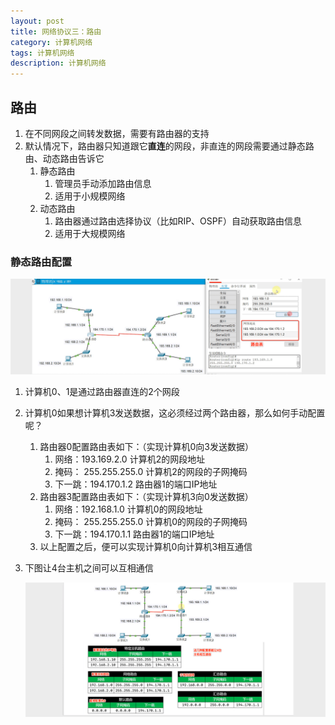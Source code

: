 ```yaml
---
layout: post
title: 网络协议三：路由
category: 计算机网络
tags: 计算机网络
description: 计算机网络
---
```


## 路由
1. 在不同网段之间转发数据，需要有路由器的支持
2. 默认情况下，路由器只知道跟它**直连**的网段，非直连的网段需要通过静态路由、动态路由告诉它
    1. 静态路由
        1. 管理员手动添加路由信息
        2. 适用于小规模网络
    2. 动态路由
        1. 路由器通过路由选择协议（比如RIP、OSPF）自动获取路由信息
        2. 适用于大规模网络
    
### 静态路由配置
![图1](https://raw.githubusercontent.com/zhoghua123/imgsBed/master/wlxy-14.png)

1. 计算机0、1是通过路由器直连的2个网段
2. 计算机0如果想计算机3发送数据，这必须经过两个路由器，那么如何手动配置呢？ 
    1. 路由器0配置路由表如下：（实现计算机0向3发送数据）
        1. 网络：193.169.2.0  计算机2的网段地址
        2. 掩码： 255.255.255.0 计算机2的网段的子网掩码
        3. 下一跳：194.170.1.2 路由器1的端口IP地址
    2. 路由器3配置路由表如下：（实现计算机3向0发送数据）
        1. 网络：192.168.1.0  计算机0的网段地址
        2. 掩码： 255.255.255.0 计算机0的网段的子网掩码
        3. 下一跳：194.170.1.1 路由器1的端口IP地址
    3. 以上配置之后，便可以实现计算机0向计算机3相互通信
3. 下图让4台主机之间可以互相通信
    
    ![图1](https://raw.githubusercontent.com/zhoghua123/imgsBed/master/wlxy-15.png)


